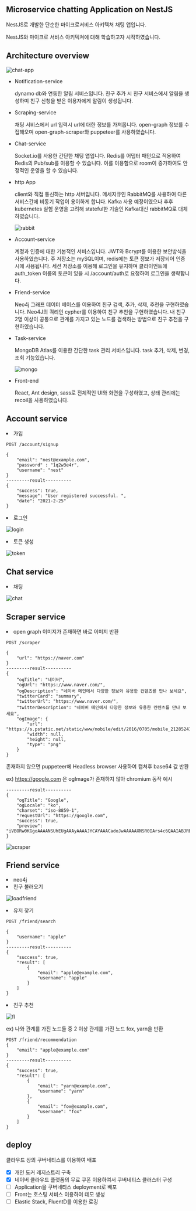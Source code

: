 ## Microservice chatting Application on NestJS 

NestJS로 개발한 단순한 마이크로서비스 아키텍쳐 채팅 앱입니다.

NestJS와 마이크로 서비스 아키텍쳐에 대해 학습하고자 시작하였습니다. 

## Architecture overview

![chat-app](https://user-images.githubusercontent.com/58541337/108497817-614b3100-72ef-11eb-9b27-1d1b88bbcfef.png)

<ul>
<li>Notification-service

dynamo db와 연동한 알림 서비스입니다. 친구 추가 시 친구 서비스에서 알림을 생성하며 친구 신청을 받은 이용자에게 알림이 생성됩니다.

<li>Scraping-service</li>


채팅 서비스에서 url 입력시 url에 대한 정보를 가져옵니다. open-graph 정보를 수집해오며 open-graph-scraper와 puppeteer를 사용하였습니다.
<li>Chat-service</li>


Socket.io를 사용한 간단한 채팅 앱입니다. Redis를 어댑터 패턴으로 적용하여 Redis의 Pub/sub를 이용할 수 있습니다. 이를 이용함으로 room이 증가하여도 안정적인 운영을 할 수 있습니다.
<li>http App</li>


client와 직접 통신하는 http 서버입니다. 메세지큐인 RabbitMQ를 사용하여 다른 서비스간에 비동기 작업이 용이하게 합니다. Kafka 사용 예정이였으나 추후 kubernetes 실험 운영을 고려해 stateful한 기술인 Kafka대신 rabbitMQ로 대체하였습니다. 

![rabbit](https://user-images.githubusercontent.com/58541337/109134053-fbe8bb80-7798-11eb-845d-811f37bd298f.JPG)

<li>Account-service</li>


계정과 인증에 대한 기본적인 서비스입니다. JWT와 Bcrypt를 이용한 보안방식을 사용하였습니다. 주 저장소는 mySQL이며, redis에는 토큰 정보가 저장되어 인증시에 사용됩니다. 세션 저장소를 이용해 로그인을 유지하며 클라이언트에 auth_token 이름의 토큰이 있을 시 /account/auth로 요청하여 로그인을 생략합니다.
<li>Friend-service</li>


Neo4j 그래프 데이터 베이스를 이용하여 친구 검색, 추가, 삭제, 추천을 구현하였습니다. Neo4J의 쿼리인 cypher를 이용하여 친구 추천을 구현하였습니다. 내 친구 2명 이상이 공통으로 관계를 가지고 있는 노드를 검색하는 방법으로 친구 추천을 구현하였습니다.
<li>Task-service</li>


MongoDB Atlas를 이용한 간단한 task 관리 서비스입니다. task 추가, 삭제, 변경, 조회 기능있습니다.

![mongo](https://user-images.githubusercontent.com/58541337/109133520-6f3dfd80-7798-11eb-8cde-7306158d7021.JPG)

<li>Front-end</li>


React, Ant design, sass로 전체적인 UI와 화면을 구성하였고, 상태 관리에는 recoil을 사용하였습니다.
</ul>

## Account service

<li>가입

```
POST /account/signup

{
    "email": "nest@example.com",
    "password" : "1q2w3e4r",
    "username": "nest"
}
---------result----------
{
    "success": true,
    "message": "User registered successful. ",
    "date": "2021-2-25"
}
```

<li>로그인

![login](https://user-images.githubusercontent.com/58541337/109131088-cf7f7000-7795-11eb-9afb-008ad4fdde1c.gif)
<li>토큰 생성

![token](https://user-images.githubusercontent.com/58541337/109131281-fc338780-7795-11eb-9f33-c86a109608c6.JPG)

## Chat service

<li>채팅

![chat](https://user-images.githubusercontent.com/58541337/109131343-0f465780-7796-11eb-8ce8-7915f7cbd6ab.gif)

## Scraper service

<li>open graph 이미지가 존재하면 바로 이미지 반환

```
POST /scraper

{
    "url": "https://naver.com"
}
---------result----------
{
    "ogTitle": "네이버",
    "ogUrl": "https://www.naver.com/",
    "ogDescription": "네이버 메인에서 다양한 정보와 유용한 컨텐츠를 만나 보세요",
    "twitterCard": "summary",
    "twitterUrl": "https://www.naver.com/",
    "twitterDescription": "네이버 메인에서 다양한 정보와 유용한 컨텐츠를 만나 보세요",
    "ogImage": {
        "url": "https://s.pstatic.net/static/www/mobile/edit/2016/0705/mobile_212852414260.png",
        "width": null,
        "height": null,
        "type": "png"
    }
}
```

존재하지 않으면 puppeteer에 Headless browser 사용하여 캡쳐후 base64 값 반환

ex)  https://google.com 은 ogImage가 존재하지 않아 chromium 동작 예시

```
---------result----------
{
    "ogTitle": "Google",
    "ogLocale": "ko",
    "charset": "iso-8859-1",
    "requestUrl": "https://google.com",
    "success": true,
    "preview": "iVBORw0KGgoAAAANSUhEUgAAAyAAAAJYCAYAAACadoJwAAAAAXNSR0IArs4c6QAAIABJREFUeJzs3XecFPX9x......."
}
```

![scraper](https://user-images.githubusercontent.com/58541337/109131546-3f8df600-7796-11eb-89f6-a310d0f2cd3e.gif)


## Friend service

<li> neo4j

<li>친구 불러오기

![loadfriend](https://user-images.githubusercontent.com/58541337/109132228-f25e5400-7796-11eb-9aad-fd69bfb8de32.gif)

<li>유저 찾기

```
POST /friend/search

{
    "username": "apple"
}
---------result----------
{
    "success": true,
    "result": [
        {
            "email": "apple@example.com",
            "username": "apple"
        }
    ]
}
```

<li>친구 추천

![fl](https://user-images.githubusercontent.com/58541337/109133422-56cde300-7798-11eb-9c2c-0231fb2e0007.JPG)

ex) 나와 관계를 가진 노드들 중 2 이상 관계를 가진 노드 fox, yarn을 반환

```
POST /friend/recommendation
{
    "email": "apple@example.com"
}
---------result----------
{
    "success": true,
    "result": [
        {
            "email": "yarn@example.com",
            "username": "yarn"
        },
        {
            "email": "fox@example.com",
            "username": "fox"
        }
    ]
}
```

## deploy

클라우드 상의 쿠버네티스를 이용하여 배포
 - [x] 개인 도커 레지스트리 구축
 - [x] 네이버 클라우드 플랫폼의 무료 쿠폰 이용하여서 쿠버네티스 클러스터 구성
 - [ ] Application을 쿠버네티스 deployment로 배포
 - [ ] Front는 호스팅 서비스 이용하여 데모 생성
 - [ ] Elastic Stack, FluentD를 이용한 로깅
